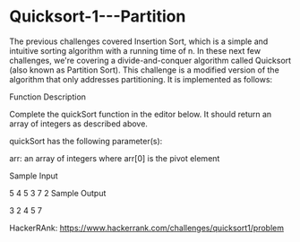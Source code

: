 # Quicksort-1---Partition
The previous challenges covered Insertion Sort, which is a simple and intuitive sorting algorithm with a running time of n. In these next few challenges, we're covering a divide-and-conquer algorithm called Quicksort (also known as Partition Sort). This challenge is a modified version of the algorithm that only addresses partitioning. It is implemented as follows:

Function Description

Complete the quickSort function in the editor below. It should return an array of integers as described above.

quickSort has the following parameter(s):

arr: an array of integers where arr[0] is the pivot element 

Sample Input

5
4 5 3 7 2
Sample Output

3 2 4 5 7

HackerRAnk: https://www.hackerrank.com/challenges/quicksort1/problem
